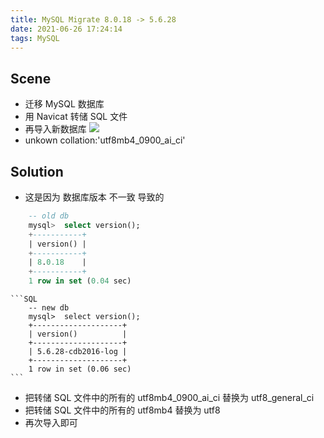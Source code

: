 ```yaml
---
title: MySQL Migrate 8.0.18 -> 5.6.28
date: 2021-06-26 17:24:14
tags: MySQL
---
```


## Scene
- 迁移 MySQL 数据库
- 用 Navicat 转储 SQL 文件
- 再导入新数据库
![](/images/mysqlMigrate8-0-18to5-6-28/Snipaste_2021-06-26_17-30-25.png)
- unkown collation:'utf8mb4_0900_ai_ci'
## Solution
- 这是因为 数据库版本 不一致 导致的
<!-- more -->
```SQL
    -- old db
    mysql>  select version();
    +-----------+
    | version() |
    +-----------+
    | 8.0.18    |
    +-----------+
    1 row in set (0.04 sec)
```

    ```SQL
        -- new db
        mysql>  select version();
        +--------------------+
        | version()          |
        +--------------------+
        | 5.6.28-cdb2016-log |
        +--------------------+
        1 row in set (0.06 sec)
    ```
- 把转储 SQL 文件中的所有的 utf8mb4_0900_ai_ci 替换为 utf8_general_ci 
- 把转储 SQL 文件中的所有的 utf8mb4 替换为 utf8
- 再次导入即可
